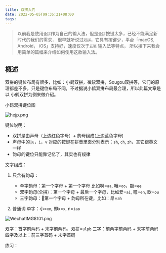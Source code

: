 ```yaml
---
title: 双拼入门
date: 2022-05-05T09:36:21+08:00
tags:
---
```


>以前我是使用`全拼`作为自己的输入法，但是`全拼`按键太多，已经不能满足新时代的我们的需求，
>很早就听说过`双拼`，它具有按键少，平台「macOS, Android， iOS」支持好，速度仅次于`五笔` 输入法等特点，
>所以接下来我会用简单的篇幅来介绍如何使用这款输入法。

## 概述

双拼的键位布局有很多，比如：小鹤双拼，微软双拼，Sougou双拼等，它们的原理都差不多，只是键位布局不同，不过据说小鹤双拼布局最合理，所以此篇文章是以
小鹤双拼为例来做介绍。

小鹤双拼键位图

![hejp.png](https://i.loli.net/2019/12/16/xmAS7f8ocK2W5hb.png)

键位说明：

- 双拼是由声母（上边红色字母）+ 韵母组成(上边蓝色字母)
- 声母中的`u`，`i`，`v` 对应的按键在拼音里面分别表示：`sh`, `ch`, `zh`，其它跟英文一样
- 韵母的键位只能靠记忆了，其实也有规律

文字组成：
1. 只含有韵母：
   - 单字韵母：第一个字母 + 第一个字母 比如啊=`aa`, 哦=`oo`，额=`ee`
   - 双字韵母(全拼)：第一个字母 + 最后一个字母，比如爱=`ai`, 嗯=`en`, 欧=`ou`
   - 三字韵母：第一个字母 + 韵母所在键，比如：昂=`ah`

2. 普通词
  单字：小=`xn`, 即x=`x`, n=`iao` 

  ![WechatIMG8101.png](https://i.loli.net/2019/12/16/J8vf732HCQyzYqP.png)

  双字：首字前两码 + 末字前两码，双拼=`ulpb`
  三字：前两字前两码 + 末字前两码 
  四字及以上：前三字首码 + 末字首码
  
练习：
